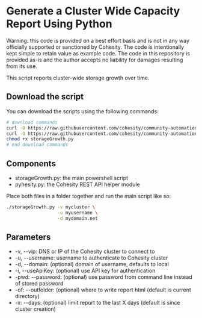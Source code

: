 # Generate a Cluster Wide Capacity Report Using Python

Warning: this code is provided on a best effort basis and is not in any way officially supported or sanctioned by Cohesity. The code is intentionally kept simple to retain value as example code. The code in this repository is provided as-is and the author accepts no liability for damages resulting from its use.

This script reports cluster-wide storage growth over time.

## Download the script

You can download the scripts using the following commands:

```bash
# download commands
curl -O https://raw.githubusercontent.com/cohesity/community-automation-samples/main/reports/python/storageGrowth/storageGrowth.py
curl -O https://raw.githubusercontent.com/cohesity/community-automation-samples/main/python/pyhesity.py
chmod +x storageGrowth.py
# end download commands
```

## Components

* storageGrowth.py: the main powershell script
* pyhesity.py: the Cohesity REST API helper module

Place both files in a folder together and run the main script like so:

```bash
./storageGrowth.py -v mycluster \
                   -u myusername \
                   -d mydomain.net
```

## Parameters

* -v, --vip: DNS or IP of the Cohesity cluster to connect to
* -u, --username: username to authenticate to Cohesity cluster
* -d, --domain: (optional) domain of username, defaults to local
* -i, --useApiKey: (optional) use API key for authentication
* -pwd: --password: (optional) use password from command line instead of stored password
* -of: --outfolder: (optional) where to write report html (default is current directory)
* -x: --days: (optional) limit report to the last X days (default is since cluster creation)
